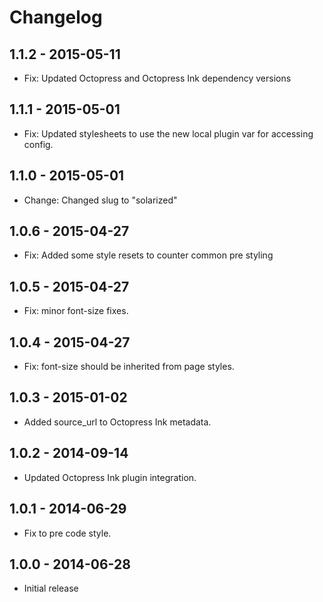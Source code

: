 # Changelog

## 1.1.2 - 2015-05-11
- Fix: Updated Octopress and Octopress Ink dependency versions

## 1.1.1 - 2015-05-01
- Fix: Updated stylesheets to use the new local plugin var for accessing config.

## 1.1.0 - 2015-05-01
- Change: Changed slug to "solarized"

## 1.0.6 - 2015-04-27
- Fix: Added some style resets to counter common pre styling

## 1.0.5 - 2015-04-27
- Fix: minor font-size fixes.

## 1.0.4 - 2015-04-27
- Fix: font-size should be inherited from page styles.

## 1.0.3 - 2015-01-02
- Added source_url to Octopress Ink metadata.

## 1.0.2 - 2014-09-14
- Updated Octopress Ink plugin integration.

## 1.0.1 - 2014-06-29
- Fix to pre code style.

## 1.0.0 - 2014-06-28
- Initial release
